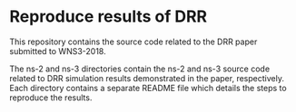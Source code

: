 # Reproduce results of DRR

This repository contains the source code related to the DRR paper submitted to WNS3-2018.

The ns-2 and ns-3 directories contain the ns-2 and ns-3 source code related to DRR simulation results demonstrated in the paper, respectively. Each directory contains a separate README file which details the steps to reproduce the results.
